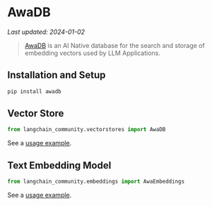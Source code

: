 # AwaDB
*Last updated: 2024-01-02*

>[AwaDB](https://github.com/awa-ai/awadb) is an AI Native database for the search and storage of embedding vectors used by LLM Applications.

## Installation and Setup

```bash
pip install awadb
```


## Vector Store


```python
from langchain_community.vectorstores import AwaDB
```

See a [usage example](/docs/integrations/vectorstores/awadb).


## Text Embedding Model

```python
from langchain_community.embeddings import AwaEmbeddings
```

See a [usage example](/docs/integrations/text_embedding/awadb).
